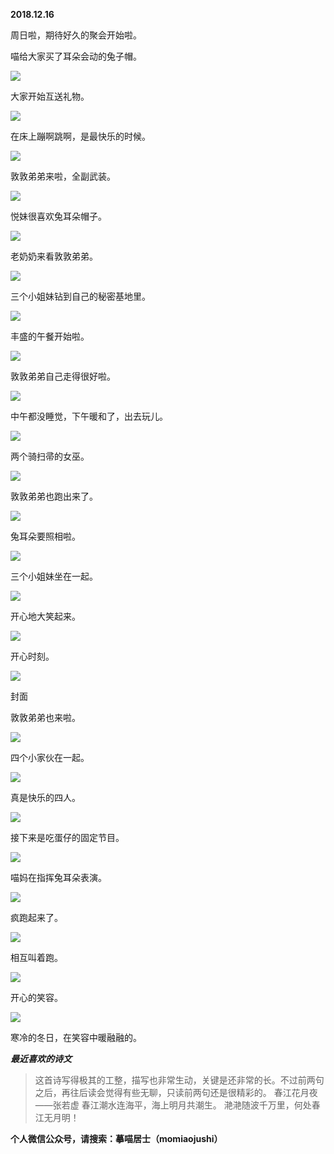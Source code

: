 
          
            
**2018.12.16**

周日啦，期待好久的聚会开始啦。

喵给大家买了耳朵会动的兔子帽。




![](//upload-images.jianshu.io/upload_images/51001-74541781a2eeb6fc.jpg)




大家开始互送礼物。




![](//upload-images.jianshu.io/upload_images/51001-709fcb289c84ce87.jpg)




在床上蹦啊跳啊，是最快乐的时候。




![](//upload-images.jianshu.io/upload_images/51001-8baa306c0c08d6bd.jpg)




敦敦弟弟来啦，全副武装。




![](//upload-images.jianshu.io/upload_images/51001-59ef34b6e6cf9959.jpg)




悦妹很喜欢兔耳朵帽子。




![](//upload-images.jianshu.io/upload_images/51001-e9b2549e3d02b683.jpg)




老奶奶来看敦敦弟弟。




![](//upload-images.jianshu.io/upload_images/51001-43fbaca0e3f51df4.jpg)




三个小姐妹钻到自己的秘密基地里。




![](//upload-images.jianshu.io/upload_images/51001-0b3f924ac035f76a.jpg)




丰盛的午餐开始啦。




![](//upload-images.jianshu.io/upload_images/51001-ee7ea7692b8e54fc.jpg)




敦敦弟弟自己走得很好啦。




![](//upload-images.jianshu.io/upload_images/51001-2f7c956544b715f5.jpg)




中午都没睡觉，下午暖和了，出去玩儿。




![](//upload-images.jianshu.io/upload_images/51001-77146ac5778ed0b8.jpg)




两个骑扫帚的女巫。




![](//upload-images.jianshu.io/upload_images/51001-1654628e0e3c4d2f.jpg)




敦敦弟弟也跑出来了。




![](//upload-images.jianshu.io/upload_images/51001-65290be9120b2d03.jpg)




兔耳朵要照相啦。




![](//upload-images.jianshu.io/upload_images/51001-6688db912913855b.jpg)




三个小姐妹坐在一起。




![](//upload-images.jianshu.io/upload_images/51001-cfe19a0ad7b8b412.jpg)




开心地大笑起来。




![](//upload-images.jianshu.io/upload_images/51001-f19756489a7fb957.jpg)




开心时刻。




![](//upload-images.jianshu.io/upload_images/51001-1e90578eb8a7e6ef.jpg)

封面


敦敦弟弟也来啦。




![](//upload-images.jianshu.io/upload_images/51001-48bb5a44f689b81d.jpg)




四个小家伙在一起。




![](//upload-images.jianshu.io/upload_images/51001-9070659864acae1d.jpg)




真是快乐的四人。




![](//upload-images.jianshu.io/upload_images/51001-562dfaa6f88fb45a.jpg)




接下来是吃蛋仔的固定节目。




![](//upload-images.jianshu.io/upload_images/51001-e2b0dfd2d9dcdb23.jpg)




喵妈在指挥兔耳朵表演。




![](//upload-images.jianshu.io/upload_images/51001-f4944122e2598260.jpg)




疯跑起来了。




![](//upload-images.jianshu.io/upload_images/51001-a23266df0c054f77.jpg)




相互叫着跑。




![](//upload-images.jianshu.io/upload_images/51001-89dfc6551a6c5547.jpg)




开心的笑容。




![](//upload-images.jianshu.io/upload_images/51001-f07ab85e952f2381.jpg)




寒冷的冬日，在笑容中暖融融的。


***最近喜欢的诗文***
>这首诗写得极其的工整，描写也非常生动，关键是还非常的长。不过前两句之后，再往后读会觉得有些无聊，只读前两句还是很精彩的。
春江花月夜——张若虚
春江潮水连海平，海上明月共潮生。
滟滟随波千万里，何处春江无月明！




**个人微信公众号，请搜索：摹喵居士（momiaojushi）**

          
        